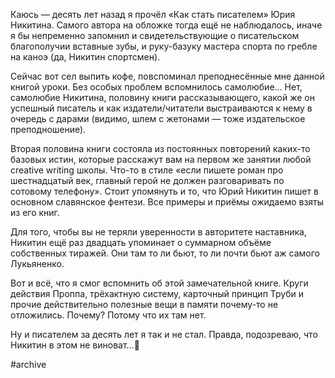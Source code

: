 Каюсь — десять лет назад я прочёл «Как стать писателем» Юрия Никитина. Самого автора на обложке тогда ещё не наблюдалось, иначе я бы непременно запомнил и свидетельствующие о писательском благополучии вставные зубы, и руку-базуку мастера спорта по гребле на каноэ (да, Никитин спортсмен).

Сейчас вот сел выпить кофе, повспоминал преподнесённые мне данной книгой уроки. Без особых проблем вспомнилось самолюбие… Нет, самолюбие Никитина, половину книги рассказывающего, какой же он успешный писатель и как издатели/читатели выстраиваются к нему в очередь с дарами (видимо, шлем с жетонами — тоже издательское преподношение).

Вторая половина книги состояла из постоянных повторений каких-то базовых истин, которые расскажут вам на первом же занятии любой creative writing школы. Что-то в стиле «если пишете роман про шестнадцатый век, главный герой не должен разговаривать по сотовому телефону». Стоит упомянуть и то, что Юрий Никитин пишет в основном славянское фентези. Все примеры и приёмы ожидаемо взяты из его книг.

Для того, чтобы вы не теряли уверенности в авторитете наставника, Никитин ещё раз двадцать упоминает о суммарном объёме собственных тиражей. Они там то ли бьют, то ли почти бьют аж самого Лукьяненко.

Вот и всё, что я смог вспомнить об этой замечательной книге. Круги действия Проппа, трёхактную систему, карточный принцип Труби и прочие действительно полезные вещи в памяти почему-то не отложились. Почему? Потому что их там нет.

Ну и писателем за десять лет я так и не стал. Правда, подозреваю, что Никитин в этом не виноват…🤔

#archive